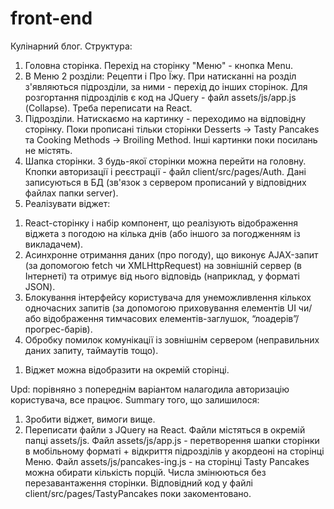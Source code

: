 # front-end
Кулінарний блог.
Структура:
1. Головна сторінка. Перехід на сторінку "Меню" - кнопка Menu.
2. В Меню 2 розділи: Рецепти і Про Їжу. При натисканні на розділ з'являються підрозділи, за ними - перехід до інших сторінок. 
Для розгортання підрозділів є код на JQuery - файл assets/js/app.js (Сollapse). Треба переписати на React.
3. Підрозділи. Натискаємо на картинку - переходимо на відповідну сторінку. Поки прописані тільки сторінки Desserts -> Tasty Pancakes та Cooking Methods -> Broiling Method.
Інші картинки поки посилань не містять.
4. Шапка сторінки. З будь-якої сторінки можна перейти на головну. Кпопки авторизації і реєстрації - файл client/src/pages/Auth. 
Дані записуються в БД (зв'язок з сервером прописаний у відповідних файлах папки server).
5. Реалізувати віджет:
1) React-сторінку і набір компонент, що реалізують відображення віджета з погодою на кілька днів (або іншого за погодженням із викладачем).
2) Асинхронне отримання даних (про погоду), що виконує AJAX-запит (за допомогою fetch чи XMLHttpRequest) на зовнішній сервер (в Інтернеті) та отримує від нього відповідь (наприклад, у форматі JSON).
3) Блокування інтерфейсу користувача для унеможливлення кількох одночасних запитів (за допомогою приховування елементів UI чи/або відображення тимчасових елементів-заглушок, “лоадерів”/прогрес-барів).
4) Обробку помилок комунікації із зовнішнім сервером (неправильних даних запиту, таймаутів тощо). 
1. Віджет можна відобразити на окремій сторінці.

Upd: порівняно з попереднім варіантом налагодила авторизацію користувача, все працює.
Summary того, що залишилося: 
1. Зробити віджет, вимоги вище.
2. Переписати файли з JQuery на React. Файли містяться в окремій папці assets/js. Файл assets/js/app.js - перетворення шапки сторінки в мобільному форматі + відкриття підрозділів у акордеоні на сторінці Меню. Файл assets/js/pancakes-ing.js - на сторінці Tasty Pancakes можна обирати кількість порцій. Числа змінюються без перезавантаження сторінки. Відповідний код у файлі client/src/pages/TastyPancakes поки закоментовано.
